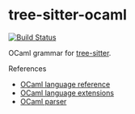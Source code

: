 tree-sitter-ocaml
=================

[![Build Status](https://travis-ci.org/tree-sitter/tree-sitter-ocaml.svg?branch=master)](https://travis-ci.org/tree-sitter/tree-sitter-ocaml)

OCaml grammar for [tree-sitter](https://github.com/tree-sitter/tree-sitter).

References

* [OCaml language reference](https://caml.inria.fr/pub/docs/manual-ocaml/language.html)
* [OCaml language extensions](https://caml.inria.fr/pub/docs/manual-ocaml/extn.html)
* [OCaml parser](https://github.com/ocaml/ocaml/blob/trunk/parsing/parser.mly)
